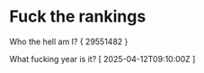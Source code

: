 # Fuck the rankings

Who the hell am I?
{ 29551482 }

What fucking year is it?
[ 2025-04-12T09:10:00Z ]

